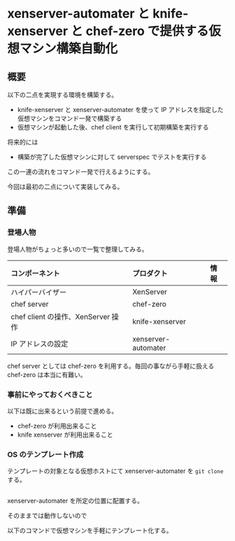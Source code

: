 # xenserver-automater と knife-xenserver と chef-zero で提供する仮想マシン構築自動化

## 概要

以下の二点を実現する環境を構築する。

  * knife-xenserver と xenserver-automater を使って IP アドレスを指定した仮想マシンをコマンド一発で構築する
  * 仮想マシンが起動した後、chef client を実行して初期構築を実行する
 
将来的には

 * 構築が完了した仮想マシンに対して serverspec でテストを実行する
 
 この一連の流れをコマンド一発で行えるようにする。
 
 今回は最初の二点について実装してみる。
  
## 準備

### 登場人物

登場人物がちょっと多いので一覧で整理してみる。

| コンポーネント | プロダクト | 情報 |
|:------------ |:---------|:----|
| ハイパーバイザー | XenServer | |
| chef server | chef-zero | |
| chef client の操作、XenServer 操作 | knife-xenserver | |
| IP アドレスの設定 | xenserver-automater | |

chef server としては chef-zero を利用する。毎回の事ながら手軽に扱える chef-zero は本当に有難い。

### 事前にやっておくべきこと

以下は既に出来るという前提で進める。

 * chef-zero が利用出来ること
 * knife xenserver が利用出来ること

### OS のテンプレート作成

テンプレートの対象となる仮想ホストにて xenserver-automater を `git clone` する。

```
```
xenserver-automater を所定の位置に配置する。

そのままでは動作しないので

以下のコマンドで仮想マシンを手軽にテンプレート化する。